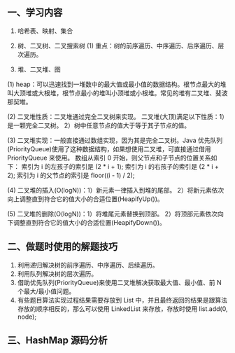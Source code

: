 ## 一、学习内容

1. 哈希表、映射、集合

2. 树、二叉树、二叉搜索树
(1) 重点：树的前序遍历、中序遍历、后序遍历、层次遍历。

3. 堆、二叉堆、图

(1) heap：可以迅速找到一堆数中的最大值或最小值的数据结构。根节点最大的堆叫大顶堆或大根堆，根节点最小的堆叫小顶堆或小根堆。常见的堆有二叉堆、斐波那契堆。

(2) 二叉堆性质：二叉堆通过完全二叉树来实现。
    二叉堆(大顶)满足以下性质：1）是一颗完全二叉树。 2）树中任意节点的值大于等于其子节点的值。

(3) 二叉堆实现：一般直接通过数组实现，因为其是完全二叉树。Java 优先队列(PriorityQueue)使用了这种数据结构，如果想使用二叉堆，可直接通过借用 PriorityQueue 来使用。
    数组从索引 0 开始，则父节点和子节点的位置关系如下：
    索引为 i 的左孩子的索引是 (2 * i + 1);
    索引为 i 的右孩子的索引是 (2 * i + 2);
    索引为 i 的父节点的索引是 floor((i - 1) / 2);

(4) 二叉堆的插入(O(logN))：1）新元素一律插入到堆的尾部。 2）将新元素依次向上调整直到符合它的值大小的合适位置(HeapifyUp())。

(5) 二叉堆的删除(O(logN))：1）将堆尾元素替换到顶部。 2）将顶部元素依次向下调整直到符合它的值大小的合适位置(HeapifyDown())。
    
## 二、做题时使用的解题技巧
1. 利用递归解决树的前序遍历、中序遍历、后续遍历。
2. 利用队列解决树的层次遍历。
3. 借助优先队列(PriorityQueue)来使用二叉堆解决获取最大值、最小值、前 N 个最大/最小值问题。
4. 有些题目算法实现过程结果需要存放到 List 中，并且最终返回的结果是跟算法存放的顺序相反的，那么可以使用 LinkedList 来存放，存放时使用 list.add(0, node);

## 三、HashMap 源码分析
